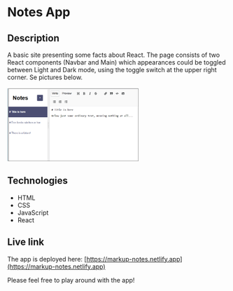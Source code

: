 # Notes App

## Description
A basic site presenting some facts about React. The page consists of two React components (Navbar and Main) which appearances could be toggled between Light and Dark mode, using the toggle switch at the upper right corner. Se pictures below.
<br/>
<br/>
<img src="notes.png" alt="Screenshot." width="300px"/>

## Technologies
- HTML
- CSS
- JavaScript
- React

## Live link
The app is deployed here:
[https://markup-notes.netlify.app](https://markup-notes.netlify.app)

Please feel free to play around with the app!
